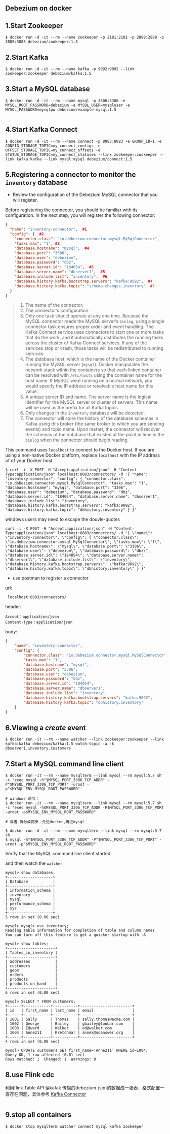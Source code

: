 ## Debezium on docker

## 1.Start Zookeeper

~~~ shell
$ docker run -d -it --rm --name zookeeper -p 2181:2181 -p 2888:2888 -p 3888:3888 debezium/zookeeper:1.5

~~~

## 2.Start Kafka

~~~ shell
$ docker run -d -it --rm --name kafka -p 9092:9092 --link zookeeper:zookeeper debezium/kafka:1.5

~~~

## 3.Start a MySQL database

~~~ shell
$ docker run -d -it --rm --name mysql -p 3306:3306 -e MYSQL_ROOT_PASSWORD=debezium -e MYSQL_USER=mysqluser -e MYSQL_PASSWORD=mysqlpw debezium/example-mysql:1.5


~~~

## 4.Start Kafka Connect

```shell
$ docker run -d -it --rm --name connect -p 8083:8083 -e GROUP_ID=1 -e CONFIG_STORAGE_TOPIC=my_connect_configs -e OFFSET_STORAGE_TOPIC=my_connect_offsets -e STATUS_STORAGE_TOPIC=my_connect_statuses --link zookeeper:zookeeper --link kafka:kafka --link mysql:mysql debezium/connect:1.5

```

## 5.Registering a connector to monitor the `inventory` database

* Review the configuration of the Debezium MySQL connector that you will register.

Before registering the connector, you should be familiar with its configuration. In the next step, you will register the following connector:

```json
{
  "name": "inventory-connector",  #1 
  "config": {  #2
    "connector.class": "io.debezium.connector.mysql.MySqlConnector",
    "tasks.max": "1", #3 
    "database.hostname": "mysql",  #4 
    "database.port": "3306",
    "database.user": "debezium",
    "database.password": "dbz",
    "database.server.id": "184054",  #5
    "database.server.name": "dbserver1",  #5
    "database.include.list": "inventory",  #6
    "database.history.kafka.bootstrap.servers": "kafka:9092",  #7
    "database.history.kafka.topic": "schema-changes.inventory"  #7
  }
}
```

> 1. The name of the connector.
> 2. The connector’s configuration.
> 3. Only one task should operate at any one time. Because the MySQL connector reads the MySQL server’s `binlog`, using a single connector task ensures proper order and event handling. The Kafka Connect service uses connectors to start one or more tasks that do the work, and it automatically distributes the running tasks across the cluster of Kafka Connect services. If any of the services stop or crash, those tasks will be redistributed to running services.
> 4. The database host, which is the name of the Docker container running the MySQL server (`mysql`). Docker manipulates the network stack within the containers so that each linked container can be resolved with `/etc/hosts` using the container name for the host name. If MySQL were running on a normal network, you would specify the IP address or resolvable host name for this value.
> 5. A unique server ID and name. The server name is the logical identifier for the MySQL server or cluster of servers. This name will be used as the prefix for all Kafka topics.
> 6. Only changes in the `inventory` database will be detected.
> 7. The connector will store the history of the database schemas in Kafka using this broker (the same broker to which you are sending events) and topic name. Upon restart, the connector will recover the schemas of the database that existed at the point in time in the `binlog` when the connector should begin reading.



This command uses `localhost` to connect to the Docker host. If you are using a non-native Docker platform, replace `localhost` with the IP address of of your Docker host.

~~~ shell
$ curl -i -X POST -H "Accept:application/json" -H "Content-Type:application/json" localhost:8083/connectors/ -d '{ "name": "inventory-connector", "config": { "connector.class": "io.debezium.connector.mysql.MySqlConnector", "tasks.max": "1", "database.hostname": "mysql", "database.port": "3306", "database.user": "debezium", "database.password": "dbz", "database.server.id": "184054", "database.server.name": "dbserver1", "database.include.list": "inventory", "database.history.kafka.bootstrap.servers": "kafka:9092", "database.history.kafka.topic": "dbhistory.inventory" } }'
~~~

windows users may need to escape the douvle-quotes

~~~ shell
curl -i -X POST -H "Accept:application/json" -H "Content-Type:application/json" localhost:8083/connectors/ -d "{ \"name\": \"inventory-connector\", \"config\": { \"connector.class\": \"io.debezium.connector.mysql.MySqlConnector\", \"tasks.max\": \"1\", \"database.hostname\": \"mysql\", \"database.port\": \"3306\", \"database.user\": \"debezium\", \"database.password\": \"dbz\", \"database.server.id\": \"184054\", \"database.server.name\": \"dbserver1\", \"database.include.list\": \"inventory\", \"database.history.kafka.bootstrap.servers\": \"kafka:9092\", \"database.history.kafka.topic\": \"dbhistory.inventory\" } }"
~~~



* use postman to register a connector 

url:

~~~ 
 localhost:8083/connectors/
~~~

header:

~~~ 
Accept：application/json
Content-Type：application/json
~~~

body:

~~~ json
{
    "name": "inventory-connector",
    "config": {
        "connector.class": "io.debezium.connector.mysql.MySqlConnector",
        "tasks.max": "1",
        "database.hostname": "mysql",
        "database.port": "3306",
        "database.user": "debezium",
        "database.password": "dbz",
        "database.server.id": "184054",
        "database.server.name": "dbserver1",
        "database.include.list": "inventory",
        "database.history.kafka.bootstrap.servers": "kafka:9092",
        "database.history.kafka.topic": "dbhistory.inventory"
    }
}
~~~

## 6.Viewing a *create* event 

~~~ shell
$ docker run -it --rm --name watcher --link zookeeper:zookeeper --link kafka:kafka debezium/kafka:1.5 watch-topic -a -k dbserver1.inventory.customers
~~~

## 7.Start a MySQL command line client

```shell
$ docker run -it --rm --name mysqlterm --link mysql --rm mysql:5.7 sh -c 'exec mysql -h"$MYSQL_PORT_3306_TCP_ADDR" -P"$MYSQL_PORT_3306_TCP_PORT" -uroot -p"$MYSQL_ENV_MYSQL_ROOT_PASSWORD"'

# windows 命令：
$ docker run -it --rm --name mysqlterm --link mysql --rm mysql:5.7 sh -c "exec mysql -h$MYSQL_PORT_3306_TCP_ADDR -P$MYSQL_PORT_3306_TCP_PORT -uroot -p$MYSQL_ENV_MYSQL_ROOT_PASSWORD"

# 或者 拆分成两步：先进docker,再进mysql

$ docker run -d -it --rm --name mysqlterm --link mysql --rm mysql:5.7 sh
$ mysql -h"$MYSQL_PORT_3306_TCP_ADDR" -P"$MYSQL_PORT_3306_TCP_PORT" -uroot -p"$MYSQL_ENV_MYSQL_ROOT_PASSWORD"'

```

Verify that the MySQL command line client started.

and then watch the `watcher`

```shell
mysql> show databases;
+--------------------+
| Database           |
+--------------------+
| information_schema |
| inventory          |
| mysql              |
| performance_schema |
| sys                |
+--------------------+
5 rows in set (0.00 sec)

mysql> mysql> use inventory;
Reading table information for completion of table and column names
You can turn off this feature to get a quicker startup with -A

mysql> show tables;
+---------------------+
| Tables_in_inventory |
+---------------------+
| addresses           |
| customers           |
| geom                |
| orders              |
| products            |
| products_on_hand    |
+---------------------+
6 rows in set (0.00 sec)

mysql> SELECT * FROM customers;
+------+------------+-----------+-----------------------+
| id   | first_name | last_name | email                 |
+------+------------+-----------+-----------------------+
| 1001 | Sally      | Thomas    | sally.thomas@acme.com |
| 1002 | George     | Bailey    | gbailey@foobar.com    |
| 1003 | Edward     | Walker    | ed@walker.com         |
| 1004 | Anne211    | Kretchmar | annek@noanswer.org    |
+------+------------+-----------+-----------------------+
4 rows in set (0.00 sec)

mysql> UPDATE customers SET first_name='Anne211' WHERE id=1004;
Query OK, 1 row affected (0.01 sec)
Rows matched: 1  Changed: 1  Warnings: 0
```

## 8.use Flink cdc

利用flink Table API 读kafak 传输的debezium-json的数据成一张表，格式配置一直存在问题，具体参考 [Kafka Connector](https://ci.apache.org/projects/flink/flink-docs-release-1.12/dev/table/connect.html#kafka-connector)

~~~ java

~~~



## 9.stop all containers

~~~ shell
$ docker stop mysqlterm watcher connect mysql kafka zookeeper
~~~



